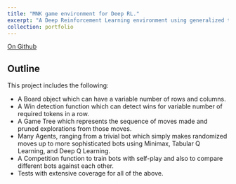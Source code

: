 ```yaml
---
title: "MNK game environment for Deep RL."
excerpt: "A Deep Reinforcement Learning environment using generalized tic-tac-toe, known as the mnk game.<hr/><br/><br/><img src='/images/mnk.png'>"
collection: portfolio
---
```


[On Github](https://github.com/projectaligned/mnk)

## Outline
This project includes the following:
- A Board object which can have a variable number of rows and columns.
- A Win detection function which can detect wins for variable number of required tokens in a row.
- A Game Tree which represents the sequence of moves made and pruned explorations from those moves.
- Many Agents, ranging from a trivial bot which simply makes randomized moves up to more sophisticated bots using Minimax, Tabular Q Learning, and Deep Q Learning.
- A Competition function to train bots with self-play and also to compare different bots against each other.
- Tests with extensive coverage for all of the above.
